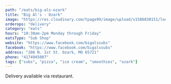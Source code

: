 ```yaml
---
path: "/eats/big-als-ozark"
title: "Big Al's - Ozark"
image: "https://res.cloudinary.com/tpage99/image/upload/v1586830151/local417eats/local417eatslogo.png"
orderops: "delivery"
category: "eats"
hours: "10:30am-2pm Monday through Friday"
eatsType: "Sub Shop"
website: "https://www.facebook.com/bigalssubs"
facebook: "https://www.facebook.com/bigalssubs"
address: "206 N. 1st St. Ozark, MO 65721"
phone: "4174945007"
tags: ["subs", "pizza", "ice cream", "smoothies", "ozark"]
---
```


Delivery available via restaurant.
